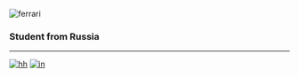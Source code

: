 ![ferrari](http://www.thomas5000.hu/pilot_2014/ferrari_14.png)

### Student from Russia
-------------------------
[![hh](https://img.shields.io/badge/-hh-ffffff?style=flat&logo=)](https://hh.ru/resume/a6b1b5fbff084a07b70039ed1f446751395854)
[![in](https://img.shields.io/badge/-in-ffffff?style=flat&logo=LinkdIn)](https://hh.ru/resume/a6b1b5fbff084a07b70039ed1f446751395854)


